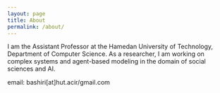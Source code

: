 ```yaml
---
layout: page
title: About
permalink: /about/
---
```


I am the Assistant Professor at the Hamedan University of Technology, Department of Computer Science. As a researcher, I am working on complex systems and agent-based modeling in the domain of social sciences and AI.

email: bashiri[at]hut.acir/gmail.com
